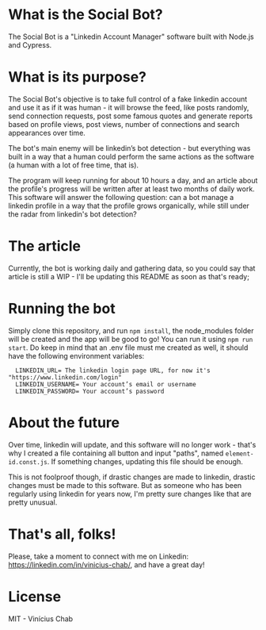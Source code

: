 What is the Social Bot?
===================================
The Social Bot is a "Linkedin Account Manager" software built with Node.js and Cypress.

What is its purpose?
===================================
The Social Bot's objective is to take full control of a fake linkedin account and use it as if it was human - it will browse the feed, like posts randomly, send connection requests, post some famous quotes and generate reports based on profile views, post views, number of connections and search appearances over time.

The bot's main enemy will be linkedin’s bot detection - but everything was built in a way that a human could perform the same actions as the software (a human with a lot of free time, that is).

The program will keep running for about 10 hours a day, and an article about the profile's progress will be written after at least two months of daily work. 
This software will answer the following question: can a bot manage a linkedin profile in a way that the profile grows organically, while still under the radar from linkedin's bot detection?

The article
===================================
Currently, the bot is working daily and gathering data, so you could say that article is still a WIP - I'll be updating this README as soon as that's ready;

Running the bot
===================================
Simply clone this repository, and run `npm install`, the node_modules folder will be created and the app will be good to go! You can run it using `npm run start`.
Do keep in mind that an .env file must me created as well, it should have the following environment variables:

```
  LINKEDIN_URL= The linkedin login page URL, for now it's "https://www.linkedin.com/login"
  LINKEDIN_USERNAME= Your account’s email or username
  LINKEDIN_PASSWORD= Your account’s password
```

About the future
===================================
Over time, linkedin will update, and this software will no longer work - that's why I created a file containing all button and input "paths", named `element-id.const.js`. If something changes, updating this file should be enough.

This is not foolproof though, if drastic changes are made to linkedin, drastic changes must be made to this software. But as someone who has been regularly using linkedin for years now, I'm pretty sure changes like that are pretty unusual.

That's all, folks!
===================================
Please, take a moment to connect with me on Linkedin: https://linkedin.com/in/vinicius-chab/, and have a great day!

License
===================================
MIT - Vinícius Chab
